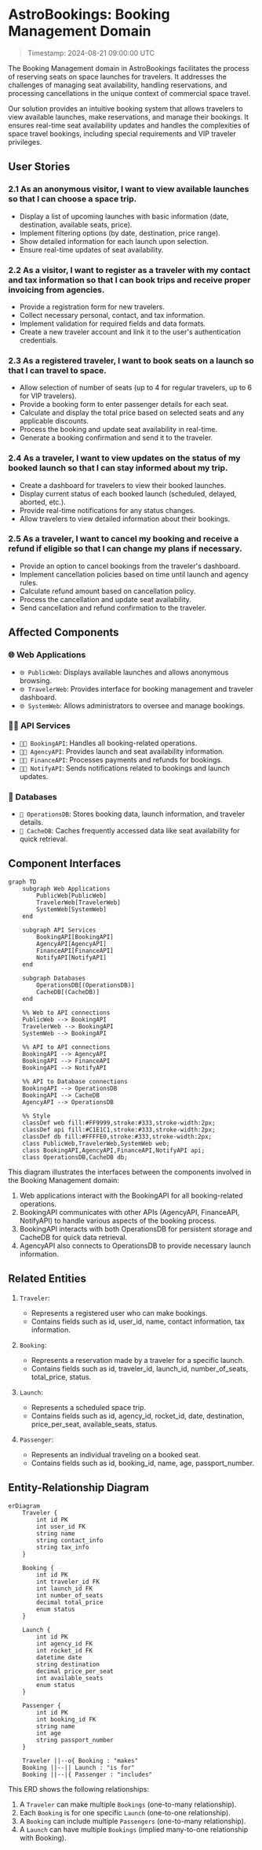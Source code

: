 # AstroBookings: Booking Management Domain

> Timestamp: 2024-08-21 09:00:00 UTC

The Booking Management domain in AstroBookings facilitates the process of reserving seats on space launches for travelers. It addresses the challenges of managing seat availability, handling reservations, and processing cancellations in the unique context of commercial space travel.

Our solution provides an intuitive booking system that allows travelers to view available launches, make reservations, and manage their bookings. It ensures real-time seat availability updates and handles the complexities of space travel bookings, including special requirements and VIP traveler privileges.

## User Stories

### 2.1 As an anonymous visitor, I want to view available launches so that I can choose a space trip.

- Display a list of upcoming launches with basic information (date, destination, available seats, price).
- Implement filtering options (by date, destination, price range).
- Show detailed information for each launch upon selection.
- Ensure real-time updates of seat availability.

### 2.2 As a visitor, I want to register as a traveler with my contact and tax information so that I can book trips and receive proper invoicing from agencies.

- Provide a registration form for new travelers.
- Collect necessary personal, contact, and tax information.
- Implement validation for required fields and data formats.
- Create a new traveler account and link it to the user's authentication credentials.

### 2.3 As a registered traveler, I want to book seats on a launch so that I can travel to space.

- Allow selection of number of seats (up to 4 for regular travelers, up to 6 for VIP travelers).
- Provide a booking form to enter passenger details for each seat.
- Calculate and display the total price based on selected seats and any applicable discounts.
- Process the booking and update seat availability in real-time.
- Generate a booking confirmation and send it to the traveler.

### 2.4 As a traveler, I want to view updates on the status of my booked launch so that I can stay informed about my trip.

- Create a dashboard for travelers to view their booked launches.
- Display current status of each booked launch (scheduled, delayed, aborted, etc.).
- Provide real-time notifications for any status changes.
- Allow travelers to view detailed information about their bookings.

### 2.5 As a traveler, I want to cancel my booking and receive a refund if eligible so that I can change my plans if necessary.

- Provide an option to cancel bookings from the traveler's dashboard.
- Implement cancellation policies based on time until launch and agency rules.
- Calculate refund amount based on cancellation policy.
- Process the cancellation and update seat availability.
- Send cancellation and refund confirmation to the traveler.

## Affected Components

### 🌐 Web Applications

- `🌐 PublicWeb`: Displays available launches and allows anonymous browsing.
- `🌐 TravelerWeb`: Provides interface for booking management and traveler dashboard.
- `🌐 SystemWeb`: Allows administrators to oversee and manage bookings.

### 🧑‍💼 API Services

- `🧑‍💼 BookingAPI`: Handles all booking-related operations.
- `🧑‍💼 AgencyAPI`: Provides launch and seat availability information.
- `🧑‍💼 FinanceAPI`: Processes payments and refunds for bookings.
- `🧑‍💼 NotifyAPI`: Sends notifications related to bookings and launch updates.

### 📇 Databases

- `📇 OperationsDB`: Stores booking data, launch information, and traveler details.
- `📇 CacheDB`: Caches frequently accessed data like seat availability for quick retrieval.

## Component Interfaces

```mermaid
graph TD
    subgraph Web Applications
        PublicWeb[PublicWeb]
        TravelerWeb[TravelerWeb]
        SystemWeb[SystemWeb]
    end

    subgraph API Services
        BookingAPI[BookingAPI]
        AgencyAPI[AgencyAPI]
        FinanceAPI[FinanceAPI]
        NotifyAPI[NotifyAPI]
    end

    subgraph Databases
        OperationsDB[(OperationsDB)]
        CacheDB[(CacheDB)]
    end

    %% Web to API connections
    PublicWeb --> BookingAPI
    TravelerWeb --> BookingAPI
    SystemWeb --> BookingAPI

    %% API to API connections
    BookingAPI --> AgencyAPI
    BookingAPI --> FinanceAPI
    BookingAPI --> NotifyAPI

    %% API to Database connections
    BookingAPI --> OperationsDB
    BookingAPI --> CacheDB
    AgencyAPI --> OperationsDB

    %% Style
    classDef web fill:#FF9999,stroke:#333,stroke-width:2px;
    classDef api fill:#C1E1C1,stroke:#333,stroke-width:2px;
    classDef db fill:#FFFFE0,stroke:#333,stroke-width:2px;
    class PublicWeb,TravelerWeb,SystemWeb web;
    class BookingAPI,AgencyAPI,FinanceAPI,NotifyAPI api;
    class OperationsDB,CacheDB db;
```

This diagram illustrates the interfaces between the components involved in the Booking Management domain:

1. Web applications interact with the BookingAPI for all booking-related operations.
2. BookingAPI communicates with other APIs (AgencyAPI, FinanceAPI, NotifyAPI) to handle various aspects of the booking process.
3. BookingAPI interacts with both OperationsDB for persistent storage and CacheDB for quick data retrieval.
4. AgencyAPI also connects to OperationsDB to provide necessary launch information.

## Related Entities

1. `Traveler`: 
   - Represents a registered user who can make bookings.
   - Contains fields such as id, user_id, name, contact information, tax information.

2. `Booking`: 
   - Represents a reservation made by a traveler for a specific launch.
   - Contains fields such as id, traveler_id, launch_id, number_of_seats, total_price, status.

3. `Launch`: 
   - Represents a scheduled space trip.
   - Contains fields such as id, agency_id, rocket_id, date, destination, price_per_seat, available_seats, status.

4. `Passenger`: 
   - Represents an individual traveling on a booked seat.
   - Contains fields such as id, booking_id, name, age, passport_number.

## Entity-Relationship Diagram

```mermaid
erDiagram
    Traveler {
        int id PK
        int user_id FK
        string name
        string contact_info
        string tax_info
    }
    
    Booking {
        int id PK
        int traveler_id FK
        int launch_id FK
        int number_of_seats
        decimal total_price
        enum status
    }
    
    Launch {
        int id PK
        int agency_id FK
        int rocket_id FK
        datetime date
        string destination
        decimal price_per_seat
        int available_seats
        enum status
    }
    
    Passenger {
        int id PK
        int booking_id FK
        string name
        int age
        string passport_number
    }
    
    Traveler ||--o{ Booking : "makes"
    Booking ||--|| Launch : "is for"
    Booking ||--|{ Passenger : "includes"
```

This ERD shows the following relationships:

1. A `Traveler` can make multiple `Bookings` (one-to-many relationship).
2. Each `Booking` is for one specific `Launch` (one-to-one relationship).
3. A `Booking` can include multiple `Passengers` (one-to-many relationship).
4. A `Launch` can have multiple `Bookings` (implied many-to-one relationship with Booking).


